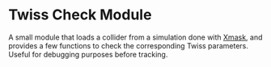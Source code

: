 # Twiss Check Module

A small module that loads a collider from a simulation done with [Xmask](https://github.com/xsuite), and provides a few functions to check the corresponding Twiss parameters. Useful for debugging purposes before tracking.